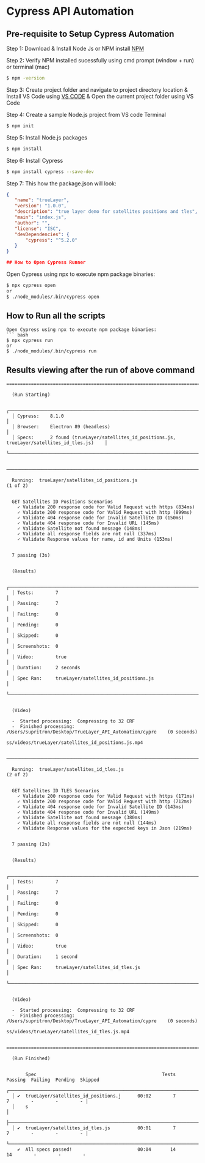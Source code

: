 # Cypress API Automation

## Pre-requisite to Setup Cypress Automation

Step 1: Download & Install Node Js or NPM install
[NPM](https://nodejs.org/en/download/)

Step 2:
Verify NPM installed sucessfully using cmd prompt (window + run) or terminal (mac)
```bash
$ npm -version
```
Step 3:
Create project folder and navigate to project directory location
&
Install VS Code using [VS CODE](https://code.visualstudio.com/download/)
& Open the current project folder using VS Code

Step 4: Create a sample Node.js project from VS code Terminal
```bash
$ npm init
```

Step 5: Install Node.js packages
```bash
$ npm install
```
Step 6: Install Cypress
```bash
$ npm install cypress --save-dev
```
Step 7: This how the package.json will look:
``` json
{ 
   "name": "trueLayer",
   "version": "1.0.0",   
   "description": "true layer demo for satellites positions and tles",
   "main": "index.js",
   "author": "",
   "license": "ISC",
   "devDependencies": {
       "cypress": "^5.2.0"
   } 
}

## How to Open Cypress Runner
```
Open Cypress using npx to execute npm package binaries:
``` bash
$ npx cypress open 
or
$ ./node_modules/.bin/cypress open
```
## How to Run all the scripts
```
Open Cypress using npx to execute npm package binaries:
``` bash
$ npx cypress run 
or
$ ./node_modules/.bin/cypress run
```

## Results viewing after the run of above command

```
====================================================================================================

  (Run Starting)

  ┌────────────────────────────────────────────────────────────────────────────────────────────────┐
  │ Cypress:    8.1.0                                                                              │
  │ Browser:    Electron 89 (headless)                                                             │
  │ Specs:      2 found (trueLayer/satellites_id_positions.js, trueLayer/satellites_id_tles.js)    │
  └────────────────────────────────────────────────────────────────────────────────────────────────┘


────────────────────────────────────────────────────────────────────────────────────────────────────
                                                                                                    
  Running:  trueLayer/satellites_id_positions.js                                            (1 of 2)


  GET Satellites ID Positions Scenarios
    ✓ Validate 200 response code for Valid Request with https (834ms)
    ✓ Validate 200 response code for Valid Request with http (899ms)
    ✓ Validate 404 response code for Invalid Satellite ID (150ms)
    ✓ Validate 404 response code for Invalid URL (145ms)
    ✓ Validate Satellite not found message (148ms)
    ✓ Validate all response fields are not null (337ms)
    ✓ Validate Response values for name, id and Units (153ms)


  7 passing (3s)


  (Results)

  ┌────────────────────────────────────────────────────────────────────────────────────────────────┐
  │ Tests:        7                                                                                │
  │ Passing:      7                                                                                │
  │ Failing:      0                                                                                │
  │ Pending:      0                                                                                │
  │ Skipped:      0                                                                                │
  │ Screenshots:  0                                                                                │
  │ Video:        true                                                                             │
  │ Duration:     2 seconds                                                                        │
  │ Spec Ran:     trueLayer/satellites_id_positions.js                                             │
  └────────────────────────────────────────────────────────────────────────────────────────────────┘


  (Video)

  -  Started processing:  Compressing to 32 CRF                                                     
  -  Finished processing: /Users/supritron/Desktop/TrueLayer_API_Automation/cypre    (0 seconds)
                          ss/videos/trueLayer/satellites_id_positions.js.mp4                        


────────────────────────────────────────────────────────────────────────────────────────────────────
                                                                                                    
  Running:  trueLayer/satellites_id_tles.js                                                 (2 of 2)


  GET Satellites ID TLES Scenarios
    ✓ Validate 200 response code for Valid Request with https (171ms)
    ✓ Validate 200 response code for Valid Request with http (712ms)
    ✓ Validate 404 response code for Invalid Satellite ID (143ms)
    ✓ Validate 404 response code for Invalid URL (149ms)
    ✓ Validate Satellite not found message (380ms)
    ✓ Validate all response fields are not null (144ms)
    ✓ Validate Response values for the expected keys in Json (219ms)


  7 passing (2s)


  (Results)

  ┌────────────────────────────────────────────────────────────────────────────────────────────────┐
  │ Tests:        7                                                                                │
  │ Passing:      7                                                                                │
  │ Failing:      0                                                                                │
  │ Pending:      0                                                                                │
  │ Skipped:      0                                                                                │
  │ Screenshots:  0                                                                                │
  │ Video:        true                                                                             │
  │ Duration:     1 second                                                                         │
  │ Spec Ran:     trueLayer/satellites_id_tles.js                                                  │
  └────────────────────────────────────────────────────────────────────────────────────────────────┘


  (Video)

  -  Started processing:  Compressing to 32 CRF                                                     
  -  Finished processing: /Users/supritron/Desktop/TrueLayer_API_Automation/cypre    (0 seconds)
                          ss/videos/trueLayer/satellites_id_tles.js.mp4                             


====================================================================================================

  (Run Finished)


       Spec                                              Tests  Passing  Failing  Pending  Skipped  
  ┌────────────────────────────────────────────────────────────────────────────────────────────────┐
  │ ✔  trueLayer/satellites_id_positions.j      00:02        7        7        -        -        - │
  │    s                                                                                           │
  ├────────────────────────────────────────────────────────────────────────────────────────────────┤
  │ ✔  trueLayer/satellites_id_tles.js          00:01        7        7        -        -        - │
  └────────────────────────────────────────────────────────────────────────────────────────────────┘
    ✔  All specs passed!                        00:04       14       14        -        -        -  


```
